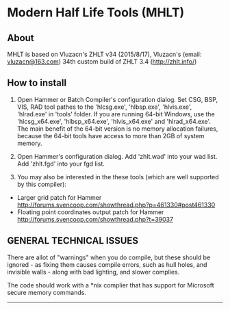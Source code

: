 # Modern Half Life Tools (MHLT)
## About
MHLT is based on Vluzacn's ZHLT v34 (2015/8/17), Vluzacn's (email: vluzacn@163.com) 34th custom build of ZHLT 3.4 (http://zhlt.info/)

## How to install 

1. Open Hammer or Batch Compiler's configuration dialog.
  Set CSG, BSP, VIS, RAD tool pathes to the 'hlcsg.exe', 'hlbsp.exe', 'hlvis.exe', 'hlrad.exe' in 'tools' folder.
  If you are running 64-bit Windows, use the 'hlcsg_x64.exe', 'hlbsp_x64.exe', 'hlvis_x64.exe' and 'hlrad_x64.exe'.
  The main benefit of the 64-bit version is no memory allocation failures, because the 64-bit tools have access to more than 2GB of system memory.

2. Open Hammer's configuration dialog.
  Add 'zhlt.wad' into your wad list.
  Add 'zhlt.fgd' into your fgd list.

3. You may also be interested in the these tools (which are well supported by this compiler):
- Larger grid patch for Hammer
    http://forums.svencoop.com/showthread.php?p=461330#post461330
- Floating point coordinates output patch for Hammer
    http://forums.svencoop.com/showthread.php?t=39037

## GENERAL TECHNICAL ISSUES

There are allot of "warnings" when you do compile, but these should be ignored - as fixing them causes compile errors, such as hull holes, and invisible walls - along with bad lighting, and slower complies.

The code should work with a *nix complier that has support for Microsoft secure memory commands.

----------
